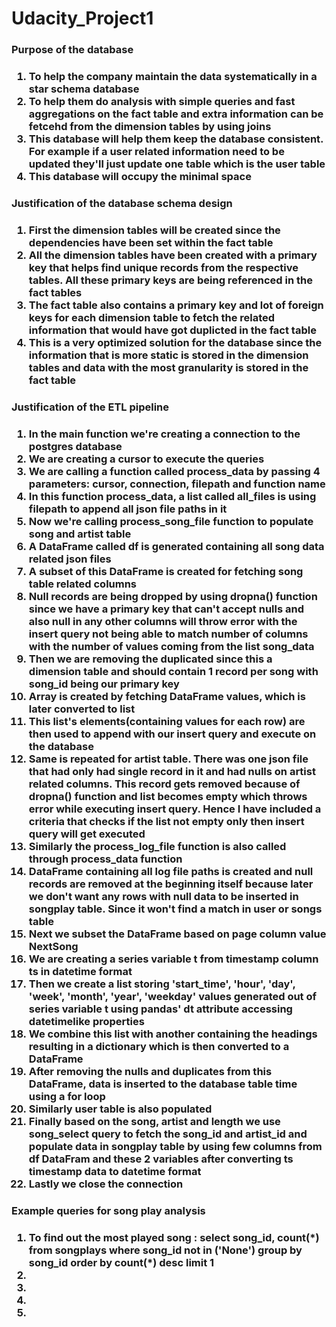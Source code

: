 # Udacity_Project1
<h3>Purpose of the database<h3>
<ol>
<li>     To help the company maintain the data systematically in a star schema database</li>
<li>To help them do analysis with simple queries and fast aggregations on the fact table and extra information can be fetcehd from the dimension tables by using joins</li>
<li>This database will help them keep the database consistent. For example if a user related information need to be updated they'll just update one table which is the user table</li>
<li>This database will occupy the minimal space</li>
</ol>
    
    
<h3>Justification of the database schema design<h3>
    <ol>
    <li>First the dimension tables will be created since the dependencies have been set within the fact table</li>
    <li>All the dimension tables have been created with a primary key that helps find unique records from the respective tables. All these primary keys are being referenced in the fact tables</li>
    <li>The fact table also contains a primary key and lot of foreign keys for each dimension table to fetch the related information that would have got duplicted in the fact table</li>
    <li>This is a very optimized solution for the database since the information that is more static is stored in the dimension tables and data with the most granularity is stored in the fact table</li>
    </ol>
    
    
<h3>Justification of the ETL pipeline<h3>
    <ol>
    <li>In the main function we're creating a connection to the postgres database</li>
    <li>We are creating a cursor to execute the queries</li>
    <li>We are calling a function called process_data by passing 4 parameters: cursor, connection, filepath and function name</li>
    <li>In this function process_data, a list called all_files is using filepath to append all json file paths in it</li>
    <li>Now we're calling process_song_file function to populate song and artist table</li>
    <li>A DataFrame called df is generated containing all song data related json files</li>
    <li>A subset of this DataFrame is created for fetching song table related columns</li>
    <li>Null records are being dropped by using dropna() function since we have a primary key that can't accept nulls and also null in any other columns will throw error with the insert query not being able to match number of columns with the number of values coming from the list song_data</li>
    <li>Then we are removing the duplicated since this a dimension table and should contain 1 record per song with song_id being our primary key</li>
    <li>Array is created by fetching DataFrame values, which is later converted to list</li>
    <li>This list's elements(containing values for each row) are then used to append with our insert query and execute on the database</li>
    <li>Same is repeated for artist table. There was one json file that had only had single record in it and had nulls on artist related columns. This record gets removed because of dropna() function and list becomes empty which throws error while executing insert query. Hence I have included a criteria that checks if the list not empty only then insert query will get executed</li>
    <li>Similarly the process_log_file function is also called through process_data function</li>
    <li>DataFrame containing all log file paths is created and null records are removed at the beginning itself because later we don't want any rows with null data to be inserted in songplay table. Since it won't find a match in user or songs table</li>
    <li>Next we subset the DataFrame based on page column value NextSong</li>
    <li>We are creating a series variable t from timestamp column ts in datetime format</li>
    <li>Then we create a list storing 'start_time', 'hour', 'day', 'week', 'month', 'year', 'weekday' values generated out of series variable t using pandas' dt attribute accessing datetimelike properties</li>
    <li>We combine this list with another containing the headings resulting in a dictionary which is then converted to a DataFrame</li>
    <li>After removing the nulls and duplicates from this DataFrame, data is inserted to the database table time using a for loop</li>
    <li>Similarly user table is also populated</li>
    <li>Finally based on the song, artist and length we use song_select query to fetch the song_id and artist_id and populate data in songplay table by using few columns from df DataFram and these 2 variables after converting ts timestamp data to datetime format</li>
    <li>Lastly we close the connection</li>
    </ol>
    
    
<h3>Example queries for song play analysis<h3>
    <ol>
    <li>To find out the most played song : select song_id, count(*) from songplays where song_id not in ('None') group by song_id order by count(*) desc limit 1</li>
    <li></li>
    <li></li>
    <li></li>
    <li></li>
    </ol>
